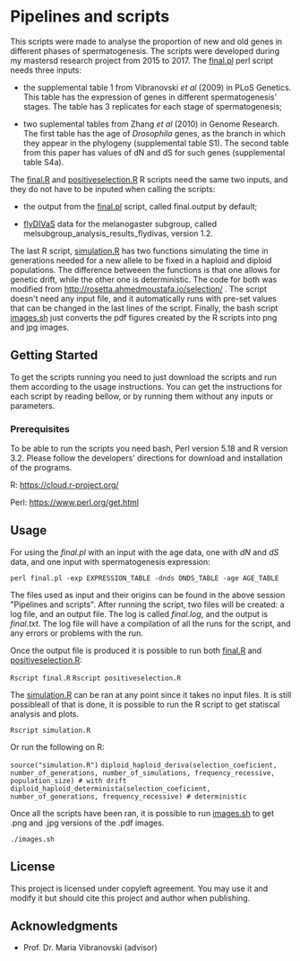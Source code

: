# Pipelines and scripts


This scripts were made to analyse the proportion of new and old genes in different phases of spermatogenesis. The scripts were developed during my mastersd research project from 2015 to 2017. 
The [final.pl](final.pl) perl script needs three inputs: 

- the supplemental table 1 from Vibranovski _et al_ (2009) in PLoS Genetics. This table has the expression of genes in different spermatogenesis' stages. The table has 3 replicates for each stage of spermatogenesis;

- two suplemental tables from Zhang _et al_ (2010) in Genome Research. The first table has the age of _Drosophila_ genes, as the branch in which they appear in the phylogeny (supplemental table S1). The second table from this paper has values of dN and dS for such genes (supplemental table S4a).

The [final.R](final.R) and [positiveselection.R](positiveselection.R) R scripts need the same two inputs, and they do not have to be inputed when calling the scripts:

- the output from the [final.pl](final.pl) script, called final.output by default;

- [flyDIVaS](http://www.flydivas.info/) data for the melanogaster subgroup, called melsubgroup_analysis_results_flydivas, version 1.2.

The last R script, [simulation.R](simulation.R) has two functions simulating the time in generations needed for a new allele to be fixed in a haploid and diploid populations. The difference betweeen the functions is that one allows for genetic drift, while the other one is deterministic. The code for both was modified from http://rosetta.ahmedmoustafa.io/selection/ . The script doesn't need any input file, and it automatically runs with pre-set values that can be changed in the last lines of the script.
Finally, the bash script [images.sh](images.sh) just converts the pdf figures created by the R scripts into png and jpg images.


## Getting Started

To get the  scripts running you need to just download the scripts and run them according to the usage instructions. You can get the instructions for each script by reading bellow, or by running them without any inputs or parameters.

### Prerequisites

To be able to run the scripts you need bash, Perl version 5.18 and R version 3.2. Please follow the developers' directions for download and installation of the programs.

R: https://cloud.r-project.org/

Perl: https://www.perl.org/get.html


## Usage

For using the *final.pl* with an input with the age data, one with _dN_ and _dS_ data, and one input with spermatogenesis expression:

`
perl final.pl -exp EXPRESSION_TABLE -dnds DNDS_TABLE -age AGE_TABLE
`

The files used as input and their origins can be found in the above session "Pipelines and scripts".
After running the script, two files will be created: a log file, and an output file. The log is called *final.log*, and the output is *final.txt*. The log file will have a compilation of all the runs for the script, and any errors or problems with the run.

Once the output file is produced it is possible to run both [final.R](final.R) and [positiveselection.R](positiveselection.R):

`
Rscript final.R
`
`
Rscript positiveselection.R
`

The [simulation.R](simulation.R) can be ran at any point since it takes no input files. It is still possibleall of that is done, it is possible to run the R script to get statiscal analysis and plots.

`
Rscript simulation.R
`

Or run the following on R:

`
source("simulation.R")
`
`
diploid_haploid_deriva(selection_coeficient, number_of_generations, number_of_simulations, frequency_recessive, population_size) # with drift
`
`
diploid_haploid_determinista(selection_coeficient, number_of_generations, frequency_recessive) # deterministic
`

Once all the scripts have been ran, it is possible to run [images.sh](images.sh) to get .png and .jpg versions of the .pdf images.


`
./images.sh
`


## License

This project is licensed under copyleft agreement. You may use it and modify it but should cite this project and author when publishing.

## Acknowledgments

* Prof. Dr. Maria Vibranovski (advisor)
